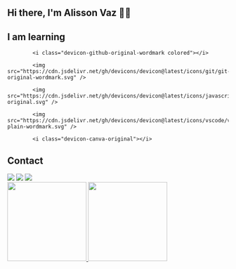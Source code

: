 ## Hi there, I'm Alisson Vaz 👋🏾

<!--
▶️ Mineiro, Udia 🔺
▶️ Student Alura 👨🏾‍💻
▶️ Email: alissonsonvgmail.com 📩
-->
## I am learning
<div></div>

            <i class="devicon-github-original-wordmark colored"></i>
          
            <img src="https://cdn.jsdelivr.net/gh/devicons/devicon@latest/icons/git/git-original-wordmark.svg" />
          
            <img src="https://cdn.jsdelivr.net/gh/devicons/devicon@latest/icons/javascript/javascript-original.svg" />
          
            <img src="https://cdn.jsdelivr.net/gh/devicons/devicon@latest/icons/vscode/vscode-plain-wordmark.svg" />
          
            <i class="devicon-canva-original"></i>

## Contact
<div>
<a href = "alissonsonv@gmail.com"><img loading="lazy" src="https://img.shields.io/badge/Gmail-D14836?style=for-the-badge&logo=gmail&logoColor=white" target="_blank"></a>
<a href="https://www.linkedin.com/in/alissonvlg" target="_blank"><img loading="lazy" src="https://img.shields.io/badge/-LinkedIn-%230077B5?style=for-the-badge&logo=linkedin&logoColor=white" target="_blank"></a>  
<a href="https://instagram.com/alissonvlg" target="_blank"><img loading="lazy" src="https://img.shields.io/badge/-Instagram-%23E4405F?style=for-the-badge&logo=instagram&logoColor=white" target="_blank"></a>

<div>
<a href="https://github.com/alissonvlg">
<img loading="lazy" height="180em" src="https://github-readme-stats.vercel.app/api/top-langs/?username=seu-usuário-aqui&layout=compact&langs_count=7&theme=dracula"/>
<img loading="lazy" height="180em" src="https://github-readme-stats.vercel.app/api?username=seu-usuário-aqui&show_icons=true&theme=dracula&include_all_commits=true&count_private=true"/>
</div>

